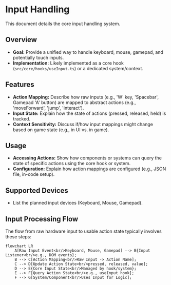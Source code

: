 # Input Handling

This document details the core input handling system.

## Overview

- **Goal:** Provide a unified way to handle keyboard, mouse, gamepad, and potentially touch inputs.
- **Implementation:** Likely implemented as a core hook (`src/core/hooks/useInput.ts`) or a dedicated system/context.

## Features

- **Action Mapping:** Describe how raw inputs (e.g., 'W' key, 'Spacebar', Gamepad 'A' button) are mapped to abstract actions (e.g., 'moveForward', 'jump', 'interact').
- **Input State:** Explain how the state of actions (pressed, released, held) is tracked.
- **Context Sensitivity:** Discuss if/how input mappings might change based on game state (e.g., in UI vs. in game).

## Usage

- **Accessing Actions:** Show how components or systems can query the state of specific actions using the core hook or system.
- **Configuration:** Explain how action mappings are configured (e.g., JSON file, in-code setup).

## Supported Devices

- List the planned input devices (Keyboard, Mouse, Gamepad).

## Input Processing Flow

The flow from raw hardware input to usable action state typically involves these steps:

```mermaid
flowchart LR
    A[Raw Input Event<br/>Keyboard, Mouse, Gamepad] --> B{Input Listener<br/>e.g., DOM events};
    B --> C[Action Mapping<br/>Raw Input -> Action Name];
    C --> D[Update Action State<br/>pressed, released, value];
    D --> E{Core Input State<br/>Managed by hook/system};
    E --> F[Query Action State<br/>e.g., useInput hook];
    F --> G[System/Component<br/>Uses Input for Logic];
```
